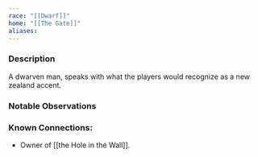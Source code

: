 ```yaml
---
race: "[[Dwarf]]"
home: "[[The Gate]]"
aliases:
---
```


### Description

A dwarven man, speaks with what the players would recognize as a new zealand accent.

### Notable Observations

### Known Connections:

- Owner of [[the Hole in the Wall]].